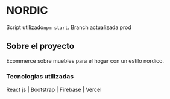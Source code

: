 # NORDIC
Script utilizado`npm start`. Branch actualizada prod
## Sobre el proyecto
Ecommerce sobre muebles para el hogar con un estilo nordico.
### Tecnologías utilizadas
React js | Bootstrap | Firebase | Vercel 






 




